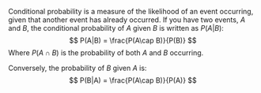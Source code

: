 Conditional probability is a measure of the likelihood of an event occurring, given that another event has already occurred. If you have two events, $A$ and $B$, the conditional probability of $A$ given $B$ is written as $P(A|B)$:
$$
P(A|B) = \frac{P(A\cap B)}{P(B)}
$$
Where $P(A\cap B )$ is the probability of both $A$ and $B$ occurring.

Conversely, the probability of $B$ given $A$ is:
$$
P(B|A) = \frac{P(A\cap B)}{P(A)}
$$

